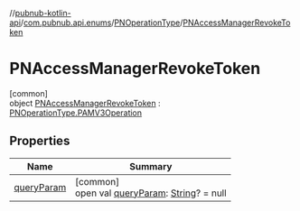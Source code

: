 //[pubnub-kotlin-api](../../../../index.md)/[com.pubnub.api.enums](../../index.md)/[PNOperationType](../index.md)/[PNAccessManagerRevokeToken](index.md)

# PNAccessManagerRevokeToken

[common]\
object [PNAccessManagerRevokeToken](index.md) : [PNOperationType.PAMV3Operation](../-p-a-m-v3-operation/index.md)

## Properties

| Name | Summary |
|---|---|
| [queryParam](../query-param.md) | [common]<br>open val [queryParam](../query-param.md): [String](https://kotlinlang.org/api/latest/jvm/stdlib/kotlin/-string/index.html)? = null |
